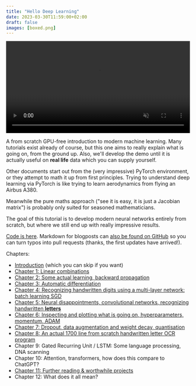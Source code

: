 ```yaml
---
title: "Hello Deep Learning"
date: 2023-03-30T11:59:00+02:00
draft: false
images: [boxed.png]
---
```

<meta name="twitter:card" content="summary_large_image">
<meta name="twitter:site" content="@bert_hu_bert">
<meta name="twitter:creator" content="@bert_hu_bert">
<meta name="twitter:title" content="Hello Deep Learning">
<meta name="twitter:description" content="A from-scratch introduction to deep learning, including a handwritten letter recognition program">
<meta name="twitter:image" content="https://berthub.eu/articles/boxed.png">
<center>
<video width="100%" autoplay loop muted playsinline>
    <source src="learning.mp4"
            type="video/mp4">
</video>
</center>

A from scratch GPU-free introduction to modern machine learning. Many tutorials exist already of course, but this one aims to really explain what is going on, from the ground up. Also, we'll develop the demo until it is actually useful on **real life** data which you can supply yourself.

Other documents start out from the (very impressive) PyTorch environment, or they attempt to math it up from first principles.
Trying to understand deep learning via PyTorch is like trying to learn aerodynamics from flying an Airbus A380.

Meanwhile the pure maths approach ("see it is easy, it is just a Jacobian matrix") is probably only suited for seasoned mathematicians.

The goal of this tutorial is to develop modern neural networks entirely from scratch, but where we still end up with really impressive results.

[Code is here](https://github.com/berthubert/hello-dl). Markdown for blogposts can [also be found on GitHub](https://github.com/berthubert/hello-dl-posts) so you can turn typos into pull requests (thanks, the first updates have arrived!).

Chapters:

 * [Introduction](../hello-deep-learning-intro) (which you can skip if you want)
 * [Chapter 1: Linear combinations](../hello-deep-learning-chapter1)
 * [Chapter 2: Some actual learning, backward propagation](../first-learning)
 * [Chapter 3: Automatic differentiation](../autograd)
 * [Chapter 4: Recognizing handwritten digits using a multi-layer network: batch learning SGD](../handwritten-digits-sgd-batches)
 * [Chapter 5: Neural disappointments, convolutional networks, recognizing handwritten **letters**](../dl-convolutional/)
 * [Chapter 6: Inspecting and plotting what is going on, hyperparameters, momentum, ADAM](../hyperparameters-inspection-adam)
 * [Chapter 7: Dropout, data augmentation and weight decay, quantisation](../dropout-data-augmentation-weight-decay)
 * [Chapter 8: An actual 1700 line from scratch handwritten letter OCR program](../dl-ocr-demo) 
 * Chapter 9: Gated Recurring Unit / LSTM: Some language processing, DNA scanning
 * Chapter 10: Attention, transformers, how does this compare to ChatGPT?
 * [Chapter 11: Further reading & worthwhile projects](../dl-and-now-what)
 * Chapter 12: What does it all mean?


<!--  
 * [Chapter 9: Gated Recurring Unit / LSTM: Some language processing, DNA scanning](../dl-gru-lstm-dna) (WIP)
 * [Chapter 10: Attention, transformers, how does this compare to ChatGPT?](../dl-attention-transformers-chatgpt) (nothing yet) 
 * [Chapter 12: What does it all mean?](../dl-what-does-it-all-mean) (WIP)
 -->
